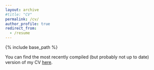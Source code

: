 ```yaml
---
layout: archive
#title: "CV"
permalink: /cv/
author_profile: true
redirect_from:
  - /resume
---
```


{% include base_path %}

You can find the most recently compiled (but probably not up to date) version of my CV [here](https://github.com/YuliyaShapovalova/yuliyashapovalova.github.io/blob/master/files/CV.pdf). 

